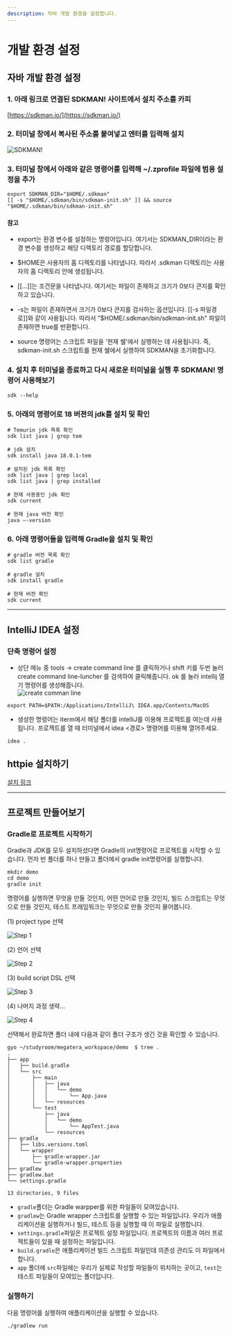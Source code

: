 ```yaml
---
description: 자바 개발 환경을 설정합니다.
---
```


# 개발 환경 설정

## 자바 개발 환경 설정

### 1. 아래 링크로 연결된 SDKMAN! 사이트에서 설치 주소를 카피

[https://sdkman.io/](https://sdkman.io/)

### 2. 터미널 창에서 복사된 주소를 붙여넣고 엔터를 입력해 설치

![SDKMAN!](../image/setting/image.png)

### 3. 터미널 창에서 아래와 같은 명령어를 입력해 ~/.zprofile 파일에 범용 설정을 추가

```<bash>
export SDKMAN_DIR="$HOME/.sdkman"
[[ -s "$HOME/.sdkman/bin/sdkman-init.sh" ]] && source "$HOME/.sdkman/bin/sdkman-init.sh"
```

#### 참고

- export는 환경 변수를 설정하는 명령어입니다. 여기서는 SDKMAN_DIR이라는 환경 변수를 생성하고 해당 디렉토리 경로를 할당합니다.

- $HOME은 사용자의 홈 디렉토리를 나타냅니다. 따라서 .sdkman 디렉토리는 사용자의 홈 디렉토리 안에 생성됩니다.

- [[...]]는 조건문을 나타냅니다. 여기서는 파일이 존재하고 크기가 0보다 큰지를 확인하고 있습니다.

- -s는 파일이 존재하면서 크기가 0보다 큰지를 검사하는 옵션입니다. [[-s 파일경로]]와 같이 사용됩니다. 따라서 "$HOME/.sdkman/bin/sdkman-init.sh" 파일이 존재하면 true를 반환합니다.

- source 명령어는 스크립트 파일을 '현재 쉘'에서 실행하는 데 사용됩니다. 즉, sdkman-init.sh 스크립트를 현재 쉘에서 실행하여 SDKMAN을 초기화합니다.

### 4. 설치 후 터미널을 종료하고 다시 새로운 터미널을 실행 후 SDKMAN! 명령어 사용해보기

```<bash>
sdk --help
```

### 5. 아래의 명령어로 18 버젼의 jdk를 설치 및 확인

```<bash>
# Temurin jdk 목록 확인
sdk list java | grep tem

# jdk 설치
sdk install java 18.0.1-tem

# 설치된 jdk 목록 확인
sdk list java | grep local
sdk list java | grep installed

# 현재 사용중인 jdk 확인
sdk current

# 현재 java 버전 확인
java —-version
```

### 6. 아래 명령어들을 입력해 Gradle을 설치 및 확인

```<bash>
# gradle 버젼 목록 확인
sdk list gradle

# gradle 설치
sdk install gradle

# 현재 버젼 확인
sdk current
```

---

## IntelliJ IDEA 설정

### 단축 명령어 설정

- 상단 메뉴 중 tools → create command line 를 클릭하거나 shift 키를 두번 눌러 create command line-luncher 를 검색하여 클릭해줍니다. ok 를 눌러 intellij 열기 명령어를 생성해줍니다.  
  ![create comman line](../image/setting/intellij_setting_01.png)

```<bash>
export PATH=$PATH:/Applications/IntelliJ\ IDEA.app/Contents/MacOS
```

- 생성한 명령어는 iterm에서 해당 폴더를 intelliJ를 이용해 프로젝트를 여는데 사용됩니다. 프로젝트를 열 때 터미널에서 idea <경로> 명령어를 이용해 열어주세요.

```<bash>
idea .
```

## httpie 설치하기

[설치 링크](https://httpie.io/docs/cli/main-features)

---

## 프로젝트 만들어보기

### Gradle로 프로젝트 시작하기

Gradle과 JDK를 모두 설치하셨다면 Gradle의 init명령어로 프로젝트를 시작할 수 있습니다. 먼저 빈 폴더를 하나 만들고 폴더에서 gradle init명령어를 실행합니다.

```<bash>
mkdir demo
cd demo
gradle init
```

명령어를 실행하면 무엇을 만들 것인지, 어떤 언어로 만들 것인지, 빌드 스크립트는 무엇으로 만들 것인지, 테스트 프레임워크는 무엇으로 만들 것인지 물어봅니다.

(1) project type 선택

![Step 1](../image/setting/gradle_setting_00.png)

(2) 언어 선택

![Step 2](../image/setting/gradle_setting_01.png)

(3) build script DSL 선택

![Step 3](../image/setting/gradle_setting_02.png)

(4) 나머지 과정 생략...

![Step 4](../image/setting/gradle_setting_03.png)

선택해서 완료하면 폴더 내에 다음과 같이 폴더 구조가 생긴 것을 확인할 수 있습니다.

```<bash>
gyo ~/studyroom/megatera_workspace/demo  $ tree .
.
├── app
│   ├── build.gradle
│   └── src
│       ├── main
│       │   ├── java
│       │   │   └── demo
│       │   │       └── App.java
│       │   └── resources
│       └── test
│           ├── java
│           │   └── demo
│           │       └── AppTest.java
│           └── resources
├── gradle
│   ├── libs.versions.toml
│   └── wrapper
│       ├── gradle-wrapper.jar
│       └── gradle-wrapper.properties
├── gradlew
├── gradlew.bat
└── settings.gradle

13 directories, 9 files
```

- `gradle`폴더는 Gradle warpper를 위한 파일들이 모여있습니다.
- `gradlew`는 Gradle wrapper 스크립트를 실행할 수 있는 파일입니다. 우리가 애플리케이션을 실행하거나 빌드, 테스트 등을 실행할 때 이 파일로 실행합니다.
- `settings.gradle`파일은 프로젝트 설정 파일입니다. 프로젝트의 이름과 여러 프로젝트들이 있을 때 설정하는 파일입니다.
- `build.gradle`은 애플리케이션 빌드 스크립트 파일인데 의존성 관리도 이 파일에서 합니다.
- `app` 폴더에 `src`파일에는 우리가 실제로 작성할 파일들이 위치하는 곳이고, `test`는 테스트 파일들이 모여있는 폴더입니다.

### 실행하기

다음 명령어를 실행하여 애플리케이션을 실행할 수 있습니다.

```<bash>
./gradlew run
```
